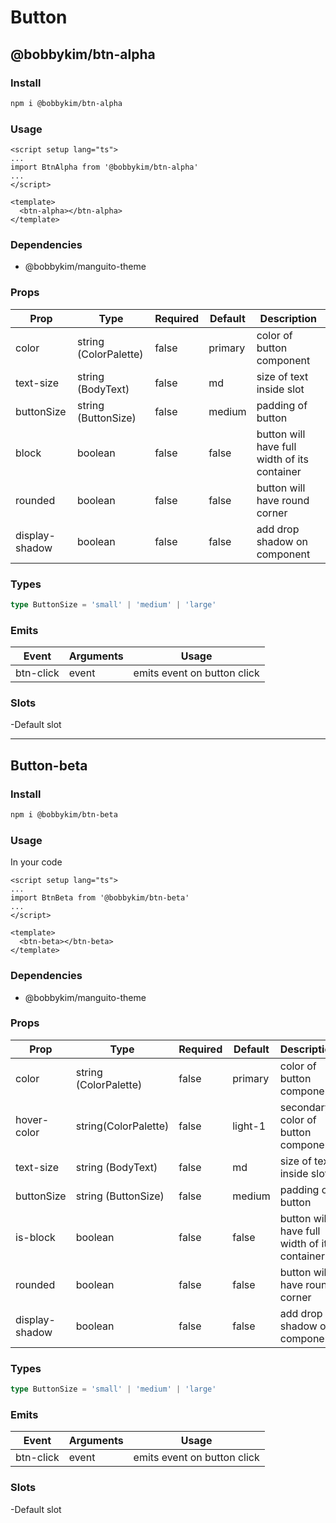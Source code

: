 # Button

## @bobbykim/btn-alpha

### Install

```sh
npm i @bobbykim/btn-alpha
```

### Usage

```vue
<script setup lang="ts">
...
import BtnAlpha from '@bobbykim/btn-alpha'
...
</script>

<template>
  <btn-alpha></btn-alpha>
</template>
```

### Dependencies

- @bobbykim/manguito-theme

### Props

| Prop           | Type                  | Required | Default | Description                                  |
| -------------- | --------------------- | -------- | ------- | -------------------------------------------- |
| color          | string (ColorPalette) | false    | primary | color of button component                    |
| text-size      | string (BodyText)     | false    | md      | size of text inside slot                     |
| buttonSize     | string (ButtonSize)   | false    | medium  | padding of button                            |
| block          | boolean               | false    | false   | button will have full width of its container |
| rounded        | boolean               | false    | false   | button will have round corner                |
| display-shadow | boolean               | false    | false   | add drop shadow on component                 |

### Types

```ts
type ButtonSize = 'small' | 'medium' | 'large'
```

### Emits

| Event     | Arguments | Usage                       |
| --------- | --------- | --------------------------- |
| btn-click | event     | emits event on button click |

### Slots

-Default slot

---

## Button-beta

### Install

```sh
npm i @bobbykim/btn-beta
```

### Usage

In your code

```vue
<script setup lang="ts">
...
import BtnBeta from '@bobbykim/btn-beta'
...
</script>

<template>
  <btn-beta></btn-beta>
</template>
```

### Dependencies

- @bobbykim/manguito-theme

### Props

| Prop           | Type                  | Required | Default | Description                                  |
| -------------- | --------------------- | -------- | ------- | -------------------------------------------- |
| color          | string (ColorPalette) | false    | primary | color of button component                    |
| hover-color    | string(ColorPalette)  | false    | light-1 | secondary color of button component          |
| text-size      | string (BodyText)     | false    | md      | size of text inside slot                     |
| buttonSize     | string (ButtonSize)   | false    | medium  | padding of button                            |
| is-block       | boolean               | false    | false   | button will have full width of its container |
| rounded        | boolean               | false    | false   | button will have round corner                |
| display-shadow | boolean               | false    | false   | add drop shadow on component                 |

### Types

```ts
type ButtonSize = 'small' | 'medium' | 'large'
```

### Emits

| Event     | Arguments | Usage                       |
| --------- | --------- | --------------------------- |
| btn-click | event     | emits event on button click |

### Slots

-Default slot
